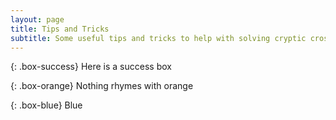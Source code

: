 ```yaml
---
layout: page
title: Tips and Tricks
subtitle: Some useful tips and tricks to help with solving cryptic crosswords
---
```



{: .box-success}
Here is a success box

{: .box-orange}
Nothing rhymes with orange

{: .box-blue}
Blue
